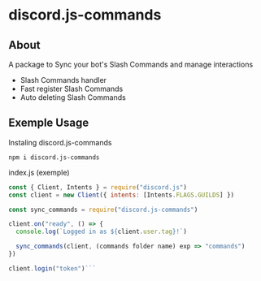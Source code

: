 # discord.js-commands
## About 
A package to Sync your bot's Slash Commands and manage interactions

- Slash Commands handler
- Fast register Slash Commands
- Auto deleting Slash Commands

## Exemple Usage

Instaling discord.js-commands

```sh-session
npm i discord.js-commands
```

index.js (exemple)

```js
const { Client, Intents } = require("discord.js")
const client = new Client({ intents: [Intents.FLAGS.GUILDS] })

const sync_commands = require("discord.js-commands")

client.on("ready", () => {
  console.log(`Logged in as ${client.user.tag}!`)

  sync_commands(client, (commands folder name) exp => "commands")
})

client.login("token")```
